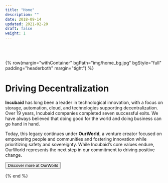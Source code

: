```yaml
---
title: "Home"
description: ""
date: 2018-09-14
updated: 2021-02-20
draft: false
weight: 1
---
```


<!-- section 1 (header) -->

<br>

<br>

{% row(margin="withContainer" bgPath="img/home_bg.jpg" bgStyle="full" padding="headerboth" margin="tight") %}

# Driving Decentralization

__Incubaid__ has long been a leader in technological innovation, with a focus on storage, automation, cloud, and technologies supporting decentralization. Over 19 years, Incubaid companies completed seven successful exits. We have always believed that doing good for the world and doing business can go hand in hand.

Today, this legacy continues under __OurWorld__, a venture creator focused on empowering people and communities and fostering innovation while prioritizing safety and sovereignty. While Incubaid’s core values endure, OurWorld represents the next step in our commitment to driving positive change.


<button class="text-sm lg:text-lg font-normal mr-0" onclick="window.location.href='https://ourworld.tf'">Discover more at OurWorld</button>

{% end %}

